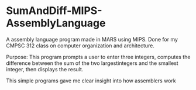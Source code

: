 # SumAndDiff-MIPS-AssemblyLanguage

A assembly language program made in MARS using MIPS. Done for my CMPSC 312 class on computer organization and architecture.

Purpose: This program prompts a user to enter three integers,
computes the difference between the sum of the two largestintegers and the smallest integer,
then displays the result.

This simple programs gave me clear insight into how assemblers work

